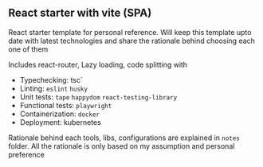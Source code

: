 ## React starter with vite (SPA)
React starter template for personal reference. Will keep this template upto date with 
latest technologies and share the rationale behind choosing each one of them

Includes react-router, Lazy loading, code splitting with
- Typechecking:   tsc`
- Linting: `eslint` `husky`
- Unit tests: `tape` `happydom` `react-testing-library`
- Functional tests: `playwright`
- Containerization: `docker`
- Deployment: kubernetes


Rationale behind each tools, libs, configurations are explained in `notes` folder. 
All the rationale is only based on my assumption and personal preference
